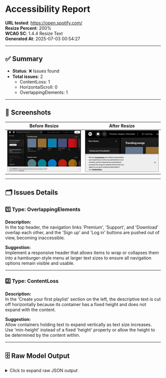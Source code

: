 # Accessibility Report

**URL tested**: https://open.spotify.com/  
**Resize Percent**: 200%  
**WCAG SC**: 1.4.4 Resize Text  
**Generated At**: 2025-07-03 00:54:27

---

## ✅ Summary

- **Status**: ❌ Issues found
- **Total issues**: 2
  - ContentLoss: 1
  - HorizontalScroll: 0
  - OverlappingElements: 1

---

## 📸 Screenshots

| Before Resize | After Resize |
| -------------- | ------------- |
| ![Before](before.png) | ![After](after.png) |

---

## 🗂️ Issues Details

### 1️⃣ Type: OverlappingElements

**Description:**  
In the top header, the navigation links 'Premium', 'Support', and 'Download' overlap each other, and the 'Sign up' and 'Log in' buttons are pushed out of view, becoming inaccessible.

**Suggestion:**  
Implement a responsive header that allows items to wrap or collapses them into a hamburger-style menu at larger text sizes to ensure all navigation options remain visible and usable.


---

### 2️⃣ Type: ContentLoss

**Description:**  
In the 'Create your first playlist' section on the left, the descriptive text is cut off horizontally because its container has a fixed height and does not expand with the content.

**Suggestion:**  
Allow containers holding text to expand vertically as text size increases. Use 'min-height' instead of a fixed 'height' property or allow the height to be determined by the content within.


---


## 🗄️ Raw Model Output

<details>
<summary>Click to expand raw JSON output</summary>


```json
{
  "issues": [
    {
      "type": "OverlappingElements",
      "description": "In the top header, the navigation links 'Premium', 'Support', and 'Download' overlap each other, and the 'Sign up' and 'Log in' buttons are pushed out of view, becoming inaccessible.",
      "suggestion": "Implement a responsive header that allows items to wrap or collapses them into a hamburger-style menu at larger text sizes to ensure all navigation options remain visible and usable."
    },
    {
      "type": "ContentLoss",
      "description": "In the 'Create your first playlist' section on the left, the descriptive text is cut off horizontally because its container has a fixed height and does not expand with the content.",
      "suggestion": "Allow containers holding text to expand vertically as text size increases. Use 'min-height' instead of a fixed 'height' property or allow the height to be determined by the content within."
    }
  ]
}
```

</details>
